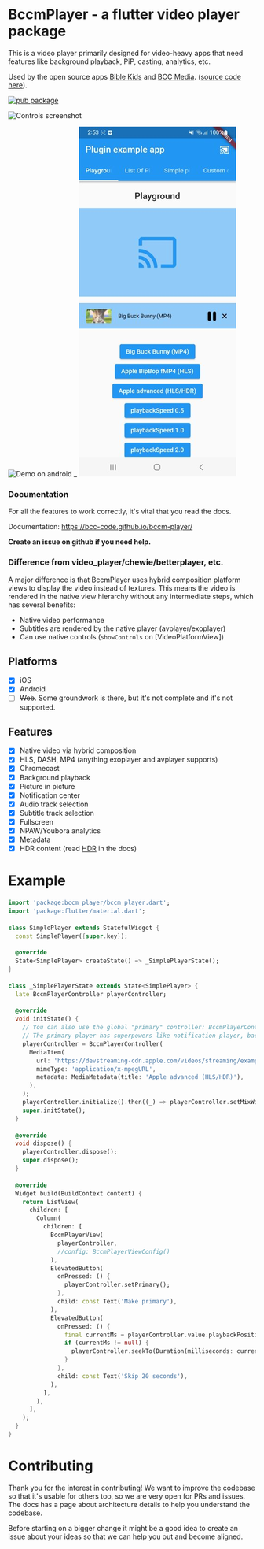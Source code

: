 # BccmPlayer - a flutter video player package

This is a video player primarily designed for video-heavy apps that need features like background playback, PiP, casting, analytics, etc.

Used by the open source apps [Bible Kids](https://play.google.com/store/apps/details?id=media.bcc.kids) and [BCC Media](https://apps.apple.com/no/app/brunstadtv/id913268220). ([source code here](https://github.com/bcc-code/bcc-media-app)).

[![pub package](https://img.shields.io/pub/v/bccm_player.svg)](https://pub.dev/packages/bccm_player)

![Controls screenshot](https://github.com/bcc-code/bccm-player/blob/main/doc/demo/controls.jpg?raw=true)

![Demo on android](https://github.com/bcc-code/bccm-player/blob/main/doc/demo/demo.gif?raw=true) \_
![Casting screenshot](/doc/demo/casting.jpg?raw=true)

### Documentation

For all the features to work correctly, it's vital that you read the docs.

Documentation: https://bcc-code.github.io/bccm-player/

**Create an issue on github if you need help.**

### Difference from video_player/chewie/betterplayer, etc.

A major difference is that BccmPlayer uses hybrid composition platform views to display the video instead of textures.
This means the video is rendered in the native view hierarchy without any intermediate steps, which has several benefits:

- Native video performance
- Subtitles are rendered by the native player (avplayer/exoplayer)
- Can use native controls (`showControls` on [VideoPlatformView])

## Platforms

- [x] iOS
- [x] Android
- [ ] ~~Web~~. Some groundwork is there, but it's not complete and it's not supported.

## Features

- [x] Native video via hybrid composition
- [x] HLS, DASH, MP4 (anything exoplayer and avplayer supports)
- [x] Chromecast
- [x] Background playback
- [x] Picture in picture
- [x] Notification center
- [x] Audio track selection
- [x] Subtitle track selection
- [x] Fullscreen
- [x] NPAW/Youbora analytics
- [x] Metadata
- [x] HDR content (read [HDR](https://bcc-code.github.io/bccm-player/advanced-usage/hdr-content/) in the docs)

# Example

```dart
import 'package:bccm_player/bccm_player.dart';
import 'package:flutter/material.dart';

class SimplePlayer extends StatefulWidget {
  const SimplePlayer({super.key});

  @override
  State<SimplePlayer> createState() => _SimplePlayerState();
}

class _SimplePlayerState extends State<SimplePlayer> {
  late BccmPlayerController playerController;

  @override
  void initState() {
    // You can also use the global "primary" controller: BccmPlayerController.primary;
    // The primary player has superpowers like notification player, background playback, casting, etc.
    playerController = BccmPlayerController(
      MediaItem(
        url: 'https://devstreaming-cdn.apple.com/videos/streaming/examples/adv_dv_atmos/main.m3u8',
        mimeType: 'application/x-mpegURL',
        metadata: MediaMetadata(title: 'Apple advanced (HLS/HDR)'),
      ),
    );
    playerController.initialize().then((_) => playerController.setMixWithOthers(true)); // if you want to play together with other videos
    super.initState();
  }

  @override
  void dispose() {
    playerController.dispose();
    super.dispose();
  }

  @override
  Widget build(BuildContext context) {
    return ListView(
      children: [
        Column(
          children: [
            BccmPlayerView(
              playerController,
              //config: BccmPlayerViewConfig()
            ),
            ElevatedButton(
              onPressed: () {
                playerController.setPrimary();
              },
              child: const Text('Make primary'),
            ),
            ElevatedButton(
              onPressed: () {
                final currentMs = playerController.value.playbackPositionMs;
                if (currentMs != null) {
                  playerController.seekTo(Duration(milliseconds: currentMs + 20000));
                }
              },
              child: const Text('Skip 20 seconds'),
            ),
          ],
        ),
      ],
    );
  }
}


```

# Contributing

Thank you for the interest in contributing!
We want to improve the codebase so that it's usable for others too, so we are very open for PRs and issues.
The docs has a page about architecture details to help you understand the codebase.

Before starting on a bigger change it might be a good idea to create an issue about your ideas so that we can help you out and become aligned.
